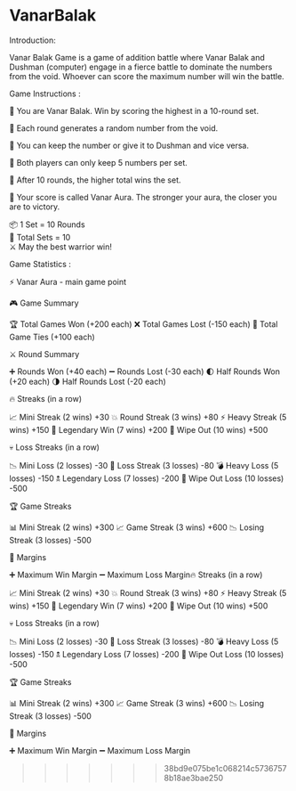 

# VanarBalak

Introduction: 

Vanar Balak Game is a game of addition battle where Vanar Balak and Dushman (computer) engage in a fierce battle to dominate the numbers from the void. 
Whoever can score the maximum number will win the battle. 

Game Instructions : 

🦍 You are Vanar Balak. Win by scoring the highest in a 10-round set.

🎲 Each round generates a random number from the void.

🤝 You can keep the number or give it to Dushman and vice versa.

🧠 Both players can only keep 5 numbers per set.

🏁 After 10 rounds, the higher total wins the set.

🌟 Your score is called Vanar Aura. The stronger your aura, the closer you are to victory.

📦 1 Set = 10 Rounds  
🔢 Total Sets = 10  
⚔️ May the best warrior win!



Game Statistics : 

 ⚡ Vanar Aura  - main game point



🎮 Game Summary

🏆 Total Games Won (+200 each)
❌ Total Games Lost (-150 each)
🍦 Total Game Ties (+100 each)

⚔️ Round Summary

➕ Rounds Won (+40 each)
➖ Rounds Lost (-30 each)
🌓 Half Rounds Won (+20 each)
🌗 Half Rounds Lost (-20 each)

🔥 Streaks (in a row)

📈 Mini Streak (2 wins) +30
💥 Round Streak (3 wins) +80
⚡ Heavy Streak (5 wins) +150
🏅 Legendary Win (7 wins) +200
🚗 Wipe Out (10 wins) +500

💀 Loss Streaks (in a row)

📉 Mini Loss (2 losses) -30
🥀 Loss Streak (3 losses) -80
💣 Heavy Loss (5 losses) -150
🕱 Legendary Loss (7 losses) -200
🧨 Wipe Out Loss (10 losses) -500

🏆 Game Streaks

📊 Mini Streak (2 wins) +300
📈 Game Streak (3 wins) +600
📉 Losing Streak (3 losses) -500

📏 Margins

➕ Maximum Win Margin
➖ Maximum Loss Margin🔥 Streaks (in a row)

📈 Mini Streak (2 wins) +30
💥 Round Streak (3 wins) +80
⚡ Heavy Streak (5 wins) +150
🏅 Legendary Win (7 wins) +200
🚗 Wipe Out (10 wins) +500

💀 Loss Streaks (in a row)

📉 Mini Loss (2 losses) -30
🥀 Loss Streak (3 losses) -80
💣 Heavy Loss (5 losses) -150
🕱 Legendary Loss (7 losses) -200
🧨 Wipe Out Loss (10 losses) -500

🏆 Game Streaks

📊 Mini Streak (2 wins) +300
📈 Game Streak (3 wins) +600
📉 Losing Streak (3 losses) -500

📏 Margins

➕ Maximum Win Margin
➖ Maximum Loss Margin


                    
                   





>>>>>>> 38bd9e075be1c068214c57367578b18ae3bae250
